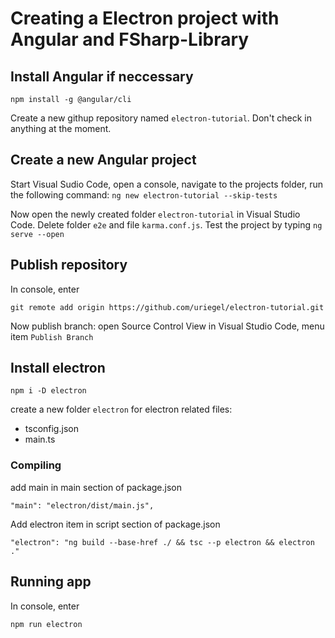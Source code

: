 # Creating a Electron project with Angular and FSharp-Library

## Install Angular if neccessary

```npm install -g @angular/cli```

 Create a new githup repository named ```electron-tutorial```. Don't check in anything at the moment.

## Create a new Angular project 

Start Visual Sudio Code, open a console, navigate to the projects folder, run the following command:
```ng new electron-tutorial --skip-tests```

Now open the newly created folder ```electron-tutorial``` in Visual Studio Code. Delete folder ```e2e``` and file ```karma.conf.js```. Test the project by typing ```ng serve --open```

## Publish repository

In console, enter 

```git remote add origin https://github.com/uriegel/electron-tutorial.git```

Now publish branch: open Source Control View in Visual Studio Code, menu item ```Publish Branch``` 

## Install electron

```npm i -D electron```

create a new folder ```electron``` for electron related files:
* tsconfig.json
* main.ts

### Compiling

add main in main section of package.json

```"main": "electron/dist/main.js",```

Add electron item in script section of package.json

```"electron": "ng build --base-href ./ && tsc --p electron && electron ."```

## Running app
In console, enter 

```npm run electron```
